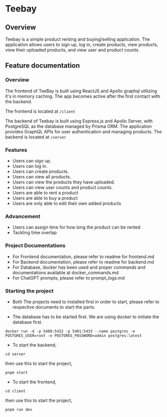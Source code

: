 # Teebay

## Overview

Teebay is a simple product renting and buying/selling application. The application allows users to sign up, log in, create products, view products, view their uploaded products, and view user and product counts.

## Feature documentation

### Overview

The frontend of TeeBay is built using ReactJS and Apollo graphql utilizing it's in memory caching. The app becomes active after the first contact with the backend.

The frontend is located at ``/client``

The backend of Teebay is built using Express.js and Apollo Server, with PostgreSQL as the database managed by Prisma ORM. The application provides GraphQL APIs for user authentication and managing products. The backend is located at ``/server``

### Features

* Users can sign up.
* Users can log in.
* Users can create products.
* Users can view all products.
* Users can view the products they have uploaded.
* Users can view user counts and product counts.
* Users are able to rent a product
* Users are able to buy a product
* Users are only able to edit their own added products

### Advancement

* Users can assign time for how long the product can be rented
* Tackling time overlap

### Project Documentations

* For Frontend documentation, please refer to readme for frontend.md
* For Backend documentation, please refer to readme for backend.md
* For Database, docker has been used and proper commands and documentations available at docker_commands.md
* For ChatGPT prompts, please refer to prompt_logs.md

### Starting the project

- Both The projects need to installed first in order to start, please refer to respective documents to start the parts.

* The database has to be started first. We are using docker to initiate the database first.

``docker run -d -p 5400:5432 -p 5401:5433 --name postgres -e POSTGRES_USER=root -e POSTGRES_PASSWORD=admin postgres:latest``

* To start the backend,

``cd server``

then use this to start the project,

``pnpm start``

* To start the frontend,

``cd client``

then use this to start the project,

``pnpm run dev``
